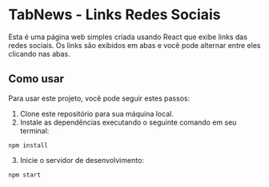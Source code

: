 <!DOCTYPE html>
<html lang="pt-br">
  <head>
    <meta charset="UTF-8">
    <meta name="viewport" content="width=device-width, initial-scale=1.0">
  </head>
  <body>
    <h1>TabNews - Links Redes Sociais</h1>
    <p>Esta é uma página web simples criada usando React que exibe links das redes sociais. Os links são exibidos em abas e você pode alternar entre eles clicando nas abas.</p>
    <h2>Como usar</h2>
    <p>Para usar este projeto, você pode seguir estes passos:</p>
    <ol>
      <li>Clone este repositório para sua máquina local.</li>
      <li>Instale as dependências executando o seguinte comando em seu terminal:</li>
    </ol>
    <pre><code>npm install</code></pre>
    <ol start="3">
      <li>Inicie o servidor de desenvolvimento:</li>
    </ol>
    <pre><code>npm start</code></pre>
  </body>
</html>

